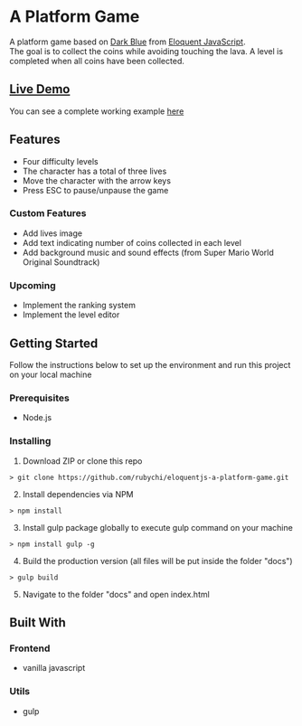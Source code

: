 # A Platform Game

A platform game based on [Dark Blue](http://www.lessmilk.com/game/dark-blue/) from [Eloquent JavaScript](http://eloquentjavascript.net/).<br>
The goal is to collect the coins while avoiding touching the lava. A level is completed when all coins have been collected.

## [Live Demo](https://rubychi.github.io/eloquentjs-a-platform-game)

You can see a complete working example [here](https://rubychi.github.io/eloquentjs-a-platform-game)

## Features

* Four difficulty levels
* The character has a total of three lives
* Move the character with the arrow keys
* Press ESC to pause/unpause the game

### Custom Features

* Add lives image
* Add text indicating number of coins collected in each level
* Add background music and sound effects (from Super Mario World Original Soundtrack)

### Upcoming

* Implement the ranking system
* Implement the level editor

## Getting Started

Follow the instructions below to set up the environment and run this project on your local machine

### Prerequisites

* Node.js

### Installing

1. Download ZIP or clone this repo
```
> git clone https://github.com/rubychi/eloquentjs-a-platform-game.git
```

2. Install dependencies via NPM
```
> npm install
```

3. Install gulp package globally to execute gulp command on your machine
```
> npm install gulp -g
```

4. Build the production version (all files will be put inside the folder "docs")
```
> gulp build
```

5. Navigate to the folder "docs" and open index.html

## Built With

### Frontend

* vanilla javascript

### Utils

* gulp
